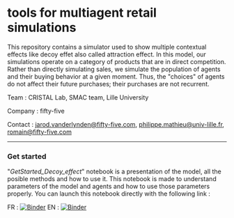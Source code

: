 # tools for multiagent retail simulations

This repository contains a simulator used to show multiple contextual effects like decoy effet also called attraction effect. In this model, our simulations operate on a category of products that are in direct competition. Rather than directly simulating sales, we simulate the population of agents and their buying behavior at a given moment. Thus, the "choices" of agents do not affect their future purchases; their purchases are not recurrent.


Team : CRISTAL Lab, SMAC team, Lille University

Company : fifty-five

Contact : jarod.vanderlynden@fifty-five.com, philippe.mathieu@univ-lille.fr, romain@fifty-five.com

***

### Get started

"_GetStarted_Decoy_effect_" notebook is a presentation of the model, all the posible methods and how to use it. This notebook is made to understand parameters of the model and agents and how to use those parameters properly. You can launch this notebook directly with the following link :

FR : [![Binder](https://mybinder.org/badge_logo.svg)](https://mybinder.org/v2/gh/cristal-smac/retail.git/main/DecoyEffect?filepath=FR_Get_Started_Decoy_Effect.ipynb) EN : [![Binder](https://mybinder.org/badge_logo.svg)]()


